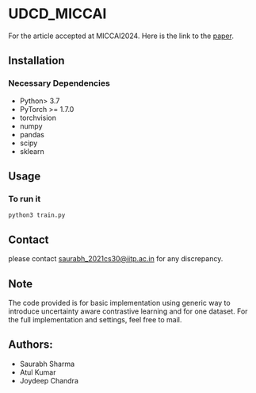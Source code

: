 # UDCD_MICCAI
For the article accepted at MICCAI2024. 
Here is the link to the [paper](https://link.springer.com/chapter/10.1007/978-3-031-72117-5_13).

## Installation
### Necessary Dependencies
* Python> 3.7
* PyTorch >= 1.7.0
* torchvision
* numpy
* pandas
* scipy
* sklearn



## Usage


### To run it
```shell script
python3 train.py
```

## Contact

please contact saurabh_2021cs30@iitp.ac.in for any discrepancy.
## Note
The code provided is for basic implementation using generic way to introduce uncertainty aware contrastive learning and for one dataset. For the full implementation and settings, feel free to mail. 

## Authors:

* Saurabh Sharma
* Atul Kumar
* Joydeep Chandra

